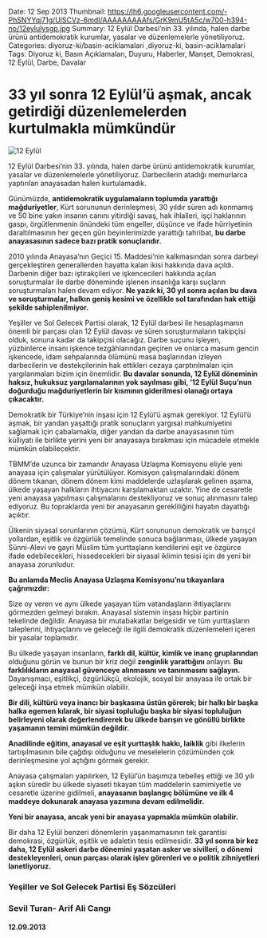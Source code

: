 Date: 12 Sep 2013
Thumbnail: https://lh6.googleusercontent.com/-PhSNYYqj71g/UlSCVz-6mdI/AAAAAAAAAfs/GrK9mU5tA5c/w700-h394-no/12eylulysgp.jpg
Summary: 12 Eylül Darbesi’nin 33. yılında, halen darbe ürünü antidemokratik kurumlar, yasalar ve düzenlemelerle yönetiliyoruz.
Categories: diyoruz-ki/basin-aciklamalari ,diyoruz-ki, basin-aciklamalari
Tags: Diyoruz ki, Basın Açıklamaları, Duyuru, Haberler, Manşet, Demokrasi, 12 Eylül, Darbe, Davalar

# 33 yıl sonra 12 Eylül’ü aşmak, ancak getirdiği düzenlemelerden kurtulmakla mümkündür

![12 Eylül](https://lh6.googleusercontent.com/-PhSNYYqj71g/UlSCVz-6mdI/AAAAAAAAAfs/GrK9mU5tA5c/w700-h394-no/12eylulysgp.jpg)

12 Eylül Darbesi’nin 33. yılında, halen darbe ürünü antidemokratik kurumlar, yasalar ve düzenlemelerle yönetiliyoruz. Darbecilerin atadığı memurlarca yaptırılan anayasadan halen kurtulamadık.

Günümüzde, **antidemokratik uygulamaların toplumda yarattığı mağduriyetler**, Kürt sorununun derinleşmesi, 30 yıldır süren adı konmamış ve 50 bine yakın insanın canını yitirdiği savaş, hak ihlalleri, işçi haklarının gaspı, örgütlenmenin önündeki tüm engeller, düşünce ve ifade hürriyetinin daraltılmasının her geçen gün beyinlerimizde yarattığı tahribat, **bu darbe anayasasının sadece bazı pratik sonuçlarıdır.**

2010 yılında Anayasa’nın Geçici 15. Maddesi’nin kalkmasından sonra darbeyi gerçekleştiren generallerden hayatta kalan ikisi hakkında dava açıldı. Darbenin diğer bazı iştirakçileri ve işkencecileri hakkında açılan soruşturmalar ile darbe döneminde işlenen insanlığa karşı suçların soruşturmaları halen devam ediyor. **Ne yazık ki, 30 yıl sonra açılan bu dava ve soruşturmalar, halkın geniş kesimi ve özellikle sol tarafından hak ettiği şekilde sahiplenilmiyor.**

Yeşiller ve Sol Gelecek Partisi olarak, 12 Eylül darbesi ile hesaplaşmanın önemli bir parçası olan 12 Eylül davası ve süren soruşturmaların takipçisi olduk, sonuna kadar da takipçisi olacağız. Darbe suçunu işleyen, yüzbinlerce insanı işkence tezgâhlarından geçiren ve onlarca masum gencin işkencede, idam sehpalarında ölümünü masa başlarından izleyen darbecilerin ve destekçilerinin hak ettikleri cezaya çarptırılmaları için yargılanmaları bizim için önemlidir. **Bu davalar sonunda, 12 Eylül döneminin haksız, hukuksuz yargılamalarının yok sayılması gibi, ‘12 Eylül Suçu’nun doğurduğu mağduriyetlerin bir kısmının giderilmesi olanağı ortaya çıkacaktır.**

Demokratik bir Türkiye’nin inşası için 12 Eylül’ü aşmak gerekiyor. 12 Eylül’ü aşmak, bir yandan yaşattığı pratik sonuçların yargısal mahkumiyetini sağlamak için çabalamakla, diğer yandan da darbe anayasasının tüm külliyatı ile birlikte yerini yeni bir anayasaya bırakması için mücadele etmekle mümkün olabilecektir.

TBMM’de uzunca bir zamandır Anayasa Uzlaşma Komisyonu eliyle yeni anayasa için çalışmalar yürütülüyor. Komisyon çalışmalarındaki dönem dönem tıkanan, dönem dönem kimi maddelerde uzlaşılarak gelinen aşama, ülkede yaşayan halkların ihtiyacını karşılamaktan uzaktır. Yine de cesaretle yeni anayasa yapılması çalışmalarını destekliyoruz ve sonuç alınmasını talep ediyoruz. Bu topraklarda yeni bir anayasanın gerekliliğini hayatın dayattığı açıktır.

Ülkenin siyasal sorunlarının çözümü, Kürt sorununun demokratik ve barışçıl yollardan, eşitlik ve özgürlük temelinde sonuca bağlanması, ülkede yaşayan Sünni-Alevi ve gayri Müslim tüm yurttaşların kendilerini eşit ve özgürce ifade edebilecekleri, hissedecekleri bir siyasal iklimin tesisi için de yeni bir anayasa zorunludur.

**Bu anlamda Meclis Anayasa Uzlaşma Komisyonu’nu tıkayanlara çağrımızdır:**

Size oy veren ve aynı ülkede yaşayan tüm vatandaşların ihtiyaçlarını görmezden gelmeyi bırakın. Anayasal sistemin inşası hiçbir partinin tekelinde değildir. Anayasa bir mutabakatlar belgesidir ve tüm yurttaşların taleplerini, ihtiyaçlarını ve geleceği ile ilgili demokratik düzenlemeleri içeren bir yasalar toplamıdır.

Bu ülkede yaşayan insanların, **farklı dil, kültür, kimlik ve inanç gruplarından** olduğunu görün ve bunun bir kriz değil **zenginlik yarattığını** anlayın. **Bu farklılıkların anayasal güvenceye alınmasını ve tanınmasını sağlayın.** Dayanışmacı, eşitlikçi, özgürlükçü, ekolojik, sosyal bir anayasa ile ortak bir geleceği inşa etmek mümkün olabilir.

**Bir dili, kültürü veya inancı bir başkasına üstün görerek; bir halkı bir başka halka egemen kılarak, bir siyasi topluluğu başka bir siyasi topluluğun belirleyeni olarak değerlendirerek bu ülkede barışın ve gönüllü birlikte yaşamanın temini mümkün değildir.**

**Anadilinde eğitim, anayasal ve eşit yurttaşlık hakkı, laiklik** gibi ilkelerin tartışılmasının bile çağdışı olduğunu ve meselelerin çözümünden çok derinleşmesine yol açtığını görmek gerekir.

Anayasa çalışmaları yapılırken, 12 Eylül’ün başımıza tebelleş ettiği ve 30 yılı aşkın süredir bu ülkede siyaseti tıkayan tüm maddelerin samimiyetle ve cesaretle üzerine gidilmeli, **anayasanın başlangıç bölümüne ve ilk 4 maddeye dokunarak anayasa yazımına devam edilmelidir.**

**Yeni bir anayasa, ancak yeni bir anayasa yapmakla mümkün olabilir.**

Bir daha 12 Eylül benzeri dönemlerin yaşanmamasının tek garantisi demokrasi, özgürlük, eşitlik ve adaletin tesis edilmesidir. **33 yıl sonra bir kez daha, 12 Eylül askeri darbe dönemini yaşatan asker ve sivilleri, o dönemi destekleyenleri, onun parçası olarak işlev görenleri ve o politik zihniyetleri lanetliyoruz.**


### Yeşiller ve Sol Gelecek Partisi Eş Sözcüleri
### Sevil Turan- Arif Ali Cangı
#### 12.09.2013
